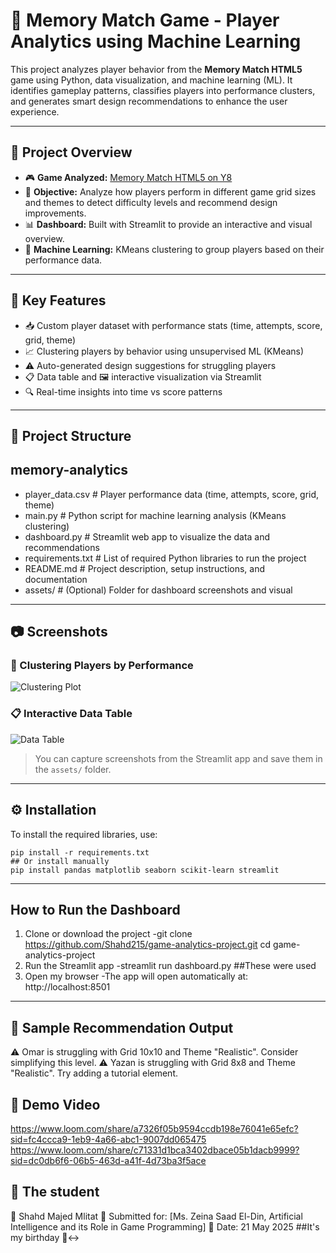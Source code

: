 # 🧠 Memory Match Game - Player Analytics using Machine Learning

This project analyzes player behavior from the **Memory Match HTML5** game using Python, data visualization, and machine learning (ML). It identifies gameplay patterns, classifies players into performance clusters, and generates smart design recommendations to enhance the user experience.

---

## 🎯 Project Overview

- 🎮 **Game Analyzed:** [Memory Match HTML5 on Y8](https://ar.y8.com/games/memory_match_html5)
- 🧪 **Objective:** Analyze how players perform in different game grid sizes and themes to detect difficulty levels and recommend design improvements.
- 📊 **Dashboard:** Built with Streamlit to provide an interactive and visual overview.
- 🤖 **Machine Learning:** KMeans clustering to group players based on their performance data.

---

## 🚀 Key Features

- 📥 Custom player dataset with performance stats (time, attempts, score, grid, theme)
- 📈 Clustering players by behavior using unsupervised ML (KMeans)
- ⚠️ Auto-generated design suggestions for struggling players
- 📋 Data table and 🖼️ interactive visualization via Streamlit
- 🔍 Real-time insights into time vs score patterns

---

## 📁 Project Structure
## memory-analytics
- player_data.csv # Player performance data (time, attempts, score, grid, theme)
- main.py # Python script for machine learning analysis (KMeans clustering)
- dashboard.py # Streamlit web app to visualize the data and recommendations
- requirements.txt # List of required Python libraries to run the project
- README.md # Project description, setup instructions, and documentation
- assets/ # (Optional) Folder for dashboard screenshots and visual

---

## 📷 Screenshots

### 🎯 Clustering Players by Performance
![Clustering Plot](assets/clusters.png)

### 📋 Interactive Data Table
![Data Table](assets/table.png)

> You can capture screenshots from the Streamlit app and save them in the `assets/` folder.

---

## ⚙️ Installation

To install the required libraries, use:
```
pip install -r requirements.txt
## Or install manually
pip install pandas matplotlib seaborn scikit-learn streamlit
```
---

## How to Run the Dashboard
1. Clone or download the project
-git clone https://github.com/Shahd215/game-analytics-project.git
cd game-analytics-project
2. Run the Streamlit app
-streamlit run dashboard.py ##These were used
3. Open my browser
-The app will open automatically at: http://localhost:8501

---

## 🧠 Sample Recommendation Output
⚠️ Omar is struggling with Grid 10x10 and Theme "Realistic". Consider simplifying this level.
⚠️ Yazan is struggling with Grid 8x8 and Theme "Realistic". Try adding a tutorial element.

## 🎥 Demo Video 
https://www.loom.com/share/a7326f05b9594ccdb198e76041e65efc?sid=fc4ccca9-1eb9-4a66-abc1-9007dd065475
https://www.loom.com/share/c71331d1bca3402dbace05b1dacb9999?sid=dc0db6f6-06b5-463d-a41f-4d73ba3f5ace

## 🙋 The student
👤 Shahd Majed Mlitat
🏫 Submitted for: [Ms. Zeina Saad El-Din, Artificial Intelligence and its Role in Game Programming]
📅 Date: 21 May 2025 ##It's my birthday 🙂‍↔️

